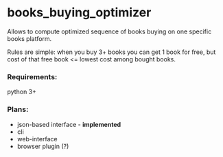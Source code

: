 # books_buying_optimizer
Allows to compute optimized sequence of books buying on one specific books platform.

Rules are simple:
when you buy 3+ books you can get 1 book for free,
but cost of that free book <= lowest cost among bought books.


### Requirements:
python 3+


### Plans:
* json-based interface - **implemented**
* cli
* web-interface
* browser plugin (?)